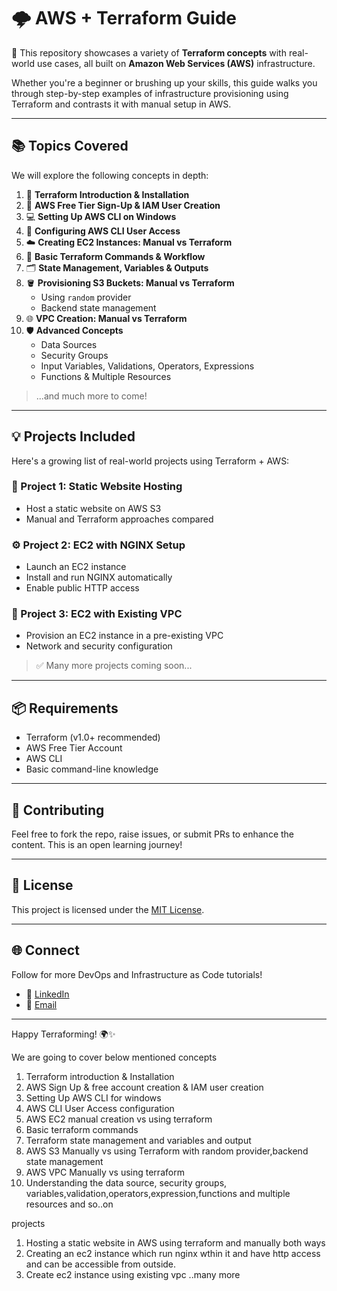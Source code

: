 # 🌩️ AWS + Terraform Guide

🚀 This repository showcases a variety of **Terraform concepts** with real-world use cases, all built on **Amazon Web Services (AWS)** infrastructure.

Whether you're a beginner or brushing up your skills, this guide walks you through step-by-step examples of infrastructure provisioning using Terraform and contrasts it with manual setup in AWS.

---

## 📚 Topics Covered

We will explore the following concepts in depth:

1. 🌱 **Terraform Introduction & Installation**
2. 🔐 **AWS Free Tier Sign-Up & IAM User Creation**
3. 💻 **Setting Up AWS CLI on Windows**
4. 🔧 **Configuring AWS CLI User Access**
5. ☁️ **Creating EC2 Instances: Manual vs Terraform**
6. 🧰 **Basic Terraform Commands & Workflow**
7. 🗂️ **State Management, Variables & Outputs**
8. 🪣 **Provisioning S3 Buckets: Manual vs Terraform**
   - Using `random` provider
   - Backend state management
9. 🌐 **VPC Creation: Manual vs Terraform**
10. 🛡️ **Advanced Concepts**
    - Data Sources
    - Security Groups
    - Input Variables, Validations, Operators, Expressions
    - Functions & Multiple Resources

> ...and much more to come!

---

## 💡 Projects Included

Here's a growing list of real-world projects using Terraform + AWS:

### 📁 Project 1: Static Website Hosting
- Host a static website on AWS S3
- Manual and Terraform approaches compared

### ⚙️ Project 2: EC2 with NGINX Setup
- Launch an EC2 instance
- Install and run NGINX automatically
- Enable public HTTP access

### 🧱 Project 3: EC2 with Existing VPC
- Provision an EC2 instance in a pre-existing VPC
- Network and security configuration

> ✅ Many more projects coming soon...

---

## 📦 Requirements

- Terraform (v1.0+ recommended)
- AWS Free Tier Account
- AWS CLI
- Basic command-line knowledge

---

## 🤝 Contributing

Feel free to fork the repo, raise issues, or submit PRs to enhance the content. This is an open learning journey!

---

## 📜 License

This project is licensed under the [MIT License](LICENSE).

---

## 🌐 Connect

Follow for more DevOps and Infrastructure as Code tutorials!

- 💼 [LinkedIn](https://www.linkedin.com)
- 📧 [Email](mailto:Manishavisvkrama12345@gmail.com)

---

Happy Terraforming! 🌍✨

We are going to cover below mentioned concepts
1. Terraform introduction & Installation
2. AWS Sign Up & free account creation & IAM user creation
3. Setting Up AWS CLI for windows
4. AWS CLI User Access configuration
5. AWS EC2 manual creation vs using terraform
6. Basic terraform commands
7. Terraform state management and variables and output 
8. AWS S3  Manually vs using Terraform with random provider,backend state management 
9. AWS VPC Manually vs using terraform
10. Understanding the data source, security groups, variables,validation,operators,expression,functions and multiple resources
and so..on


projects 
1. Hosting a static website in AWS using terraform and manually both ways 
2. Creating an ec2 instance which run nginx wthin it and have http access and can be accessible from outside.
3. Create ec2 instance using existing vpc 
..many more